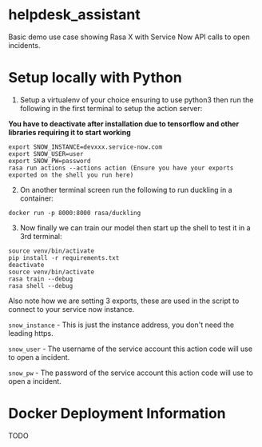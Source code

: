# helpdesk_assistant
Basic demo use case showing Rasa X with Service Now API calls to open incidents.

# Setup locally with Python
1. Setup a virtualenv of your choice ensuring to use python3 then run the following in the first terminal to setup the action server:

**You have to deactivate after installation due to tensorflow and other libraries requiring it to start working**

```
export SNOW_INSTANCE=devxxx.service-now.com
export SNOW_USER=user
export SNOW_PW=password
rasa run actions --actions action (Ensure you have your exports exported on the shell you run here)
```

2. On another terminal screen run the following to run duckling in a container:

```
docker run -p 8000:8000 rasa/duckling

```

3. Now finally we can train our model then start up the shell to test it in a 3rd terminal:

```
source venv/bin/activate
pip install -r requirements.txt
deactivate
source venv/bin/activate
rasa train --debug
rasa shell --debug
```

Also note how we are setting 3 exports, these are used in the script to connect to your service now instance.

`snow_instance` - This is just the instance address, you don't need the leading https.

`snow_user` - The username of the service account this action code will use to open a incident.

`snow_pw` - The password of the service account this action code will use to open a incident.

# Docker Deployment Information
TODO